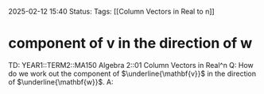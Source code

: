 2025-02-12 15:40
Status: 
Tags: [[Column Vectors in Real to n]]
# component of v in the direction of w

TD: YEAR1::TERM2::MA150 Algebra 2::01 Column Vectors in Real^n 
Q: How do we work out the component of $\underline{\mathbf{v}}$ in the direction of $\underline{\mathbf{w}}$.
A: 